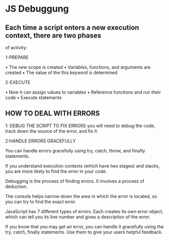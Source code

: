 # JS Debuggung

## Each time a script enters a new execution context, there are two phases 
of activity: 

1-PREPARE 

• The new scope is created 
• Variables, functions, and arguments are created 
• The value of the this keyword is determined 

2-EXECUTE 

• Now it can assign values to variables 
• Reference functions and run their code 
• Execute statements

## HOW TO DEAL WITH ERRORS

1: DEBUG THE SCRIPT TO FIX ERRORS 
  you will need to debug the code, track down the source of the error, 
and fix it. 


2:HANDLE ERRORS GRACEFULLY 

You can handle errors gracefully using try, catch, 
throw, and fina1ly statements.

If you understand execution contexts (which have two 
stages) and stacks, you are more likely to find the error 
in your code. 

Debugging is the process of finding errors. It involves a 
process of deduction. 

The console helps narrow down the area in which the 
error is located, so you can try to find the exact error. 

JavaScript has 7 different types of errors. Each creates 
its own error object, which can tell you its line number 
and gives a description of the error. 

If you know that you may get an error, you can handle 
it gracefully using the try, catch, finally statements. 
Use them to give your users helpful feedback.

